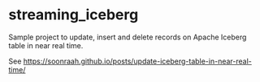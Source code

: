 # streaming_iceberg

Sample project to update, insert and delete records on Apache Iceberg table in near real time.

See https://soonraah.github.io/posts/update-iceberg-table-in-near-real-time/
